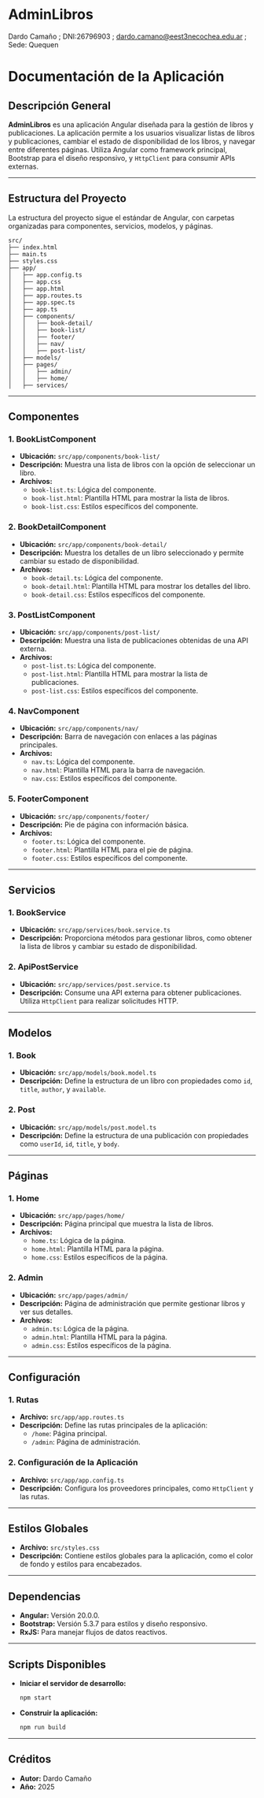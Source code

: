 # AdminLibros
Dardo Camaño ; DNI:26796903 ; dardo.camano@eest3necochea.edu.ar ; Sede: Quequen

# Documentación de la Aplicación



## Descripción General
**AdminLibros** es una aplicación Angular diseñada para la gestión de libros y publicaciones. La aplicación permite a los usuarios visualizar listas de libros y publicaciones, cambiar el estado de disponibilidad de los libros, y navegar entre diferentes páginas. Utiliza Angular como framework principal, Bootstrap para el diseño responsivo, y `HttpClient` para consumir APIs externas.

---

## Estructura del Proyecto
La estructura del proyecto sigue el estándar de Angular, con carpetas organizadas para componentes, servicios, modelos, y páginas.

```
src/
├── index.html
├── main.ts
├── styles.css
├── app/
│   ├── app.config.ts
│   ├── app.css
│   ├── app.html
│   ├── app.routes.ts
│   ├── app.spec.ts
│   ├── app.ts
│   ├── components/
│   │   ├── book-detail/
│   │   ├── book-list/
│   │   ├── footer/
│   │   ├── nav/
│   │   ├── post-list/
│   ├── models/
│   ├── pages/
│   │   ├── admin/
│   │   ├── home/
│   ├── services/
```

---

## Componentes

### 1. **BookListComponent**
- **Ubicación:** `src/app/components/book-list/`
- **Descripción:** Muestra una lista de libros con la opción de seleccionar un libro.
- **Archivos:**
  - `book-list.ts`: Lógica del componente.
  - `book-list.html`: Plantilla HTML para mostrar la lista de libros.
  - `book-list.css`: Estilos específicos del componente.

### 2. **BookDetailComponent**
- **Ubicación:** `src/app/components/book-detail/`
- **Descripción:** Muestra los detalles de un libro seleccionado y permite cambiar su estado de disponibilidad.
- **Archivos:**
  - `book-detail.ts`: Lógica del componente.
  - `book-detail.html`: Plantilla HTML para mostrar los detalles del libro.
  - `book-detail.css`: Estilos específicos del componente.

### 3. **PostListComponent**
- **Ubicación:** `src/app/components/post-list/`
- **Descripción:** Muestra una lista de publicaciones obtenidas de una API externa.
- **Archivos:**
  - `post-list.ts`: Lógica del componente.
  - `post-list.html`: Plantilla HTML para mostrar la lista de publicaciones.
  - `post-list.css`: Estilos específicos del componente.

### 4. **NavComponent**
- **Ubicación:** `src/app/components/nav/`
- **Descripción:** Barra de navegación con enlaces a las páginas principales.
- **Archivos:**
  - `nav.ts`: Lógica del componente.
  - `nav.html`: Plantilla HTML para la barra de navegación.
  - `nav.css`: Estilos específicos del componente.

### 5. **FooterComponent**
- **Ubicación:** `src/app/components/footer/`
- **Descripción:** Pie de página con información básica.
- **Archivos:**
  - `footer.ts`: Lógica del componente.
  - `footer.html`: Plantilla HTML para el pie de página.
  - `footer.css`: Estilos específicos del componente.

---

## Servicios

### 1. **BookService**
- **Ubicación:** `src/app/services/book.service.ts`
- **Descripción:** Proporciona métodos para gestionar libros, como obtener la lista de libros y cambiar su estado de disponibilidad.

### 2. **ApiPostService**
- **Ubicación:** `src/app/services/post.service.ts`
- **Descripción:** Consume una API externa para obtener publicaciones. Utiliza `HttpClient` para realizar solicitudes HTTP.

---

## Modelos

### 1. **Book**
- **Ubicación:** `src/app/models/book.model.ts`
- **Descripción:** Define la estructura de un libro con propiedades como `id`, `title`, `author`, y `available`.

### 2. **Post**
- **Ubicación:** `src/app/models/post.model.ts`
- **Descripción:** Define la estructura de una publicación con propiedades como `userId`, `id`, `title`, y `body`.

---

## Páginas

### 1. **Home**
- **Ubicación:** `src/app/pages/home/`
- **Descripción:** Página principal que muestra la lista de libros.
- **Archivos:**
  - `home.ts`: Lógica de la página.
  - `home.html`: Plantilla HTML para la página.
  - `home.css`: Estilos específicos de la página.

### 2. **Admin**
- **Ubicación:** `src/app/pages/admin/`
- **Descripción:** Página de administración que permite gestionar libros y ver sus detalles.
- **Archivos:**
  - `admin.ts`: Lógica de la página.
  - `admin.html`: Plantilla HTML para la página.
  - `admin.css`: Estilos específicos de la página.

---

## Configuración

### 1. **Rutas**
- **Archivo:** `src/app/app.routes.ts`
- **Descripción:** Define las rutas principales de la aplicación:
  - `/home`: Página principal.
  - `/admin`: Página de administración.

### 2. **Configuración de la Aplicación**
- **Archivo:** `src/app/app.config.ts`
- **Descripción:** Configura los proveedores principales, como `HttpClient` y las rutas.

---

## Estilos Globales
- **Archivo:** `src/styles.css`
- **Descripción:** Contiene estilos globales para la aplicación, como el color de fondo y estilos para encabezados.

---

## Dependencias
- **Angular:** Versión 20.0.0.
- **Bootstrap:** Versión 5.3.7 para estilos y diseño responsivo.
- **RxJS:** Para manejar flujos de datos reactivos.

---

## Scripts Disponibles
- **Iniciar el servidor de desarrollo:**
  ```bash
  npm start
  ```
- **Construir la aplicación:**
  ```bash
  npm run build
  ```

---

## Créditos
- **Autor:** Dardo Camaño
- **Año:** 2025
